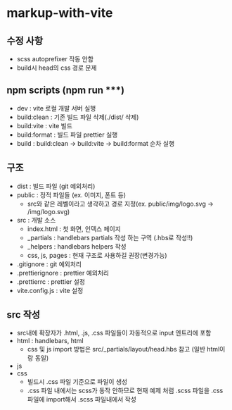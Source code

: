 # markup-with-vite

## 수정 사항

- scss autoprefixer 작동 안함
- build시 head의 css 경로 문제

## npm scripts (npm run \*\*\*)

- dev : vite 로컬 개발 서버 실행
- build:clean : 기존 빌드 파일 삭제(./dist/ 삭제)
- build:vite : vite 빌드
- build:format : 빌드 파일 prettier 실행
- build : build:clean -> build:vite -> build:format 순차 실행

## 구조

- dist : 빌드 파일 (git 예외처리)
- public : 정적 파일들 (ex. 이미지, 폰트 등)
  - src와 같은 레벨이라고 생각하고 경로 지정(ex. public/img/logo.svg -> /img/logo.svg)
- src : 개발 소스
  - index.html : 첫 화면, 인덱스 페이지
  - \_partials : handlebars partials 작성 하는 구역 (.hbs로 작성!!)
  - \_helpers : handlebars helpers 작성
  - css, js, pages : 현재 구조로 사용하길 권장(변경가능)
- .gitignore : git 예외처리
- .prettierignore : prettier 예외처리
- .prettierrc : prettier 설정
- vite.config.js : vite 설정

## src 작성

- src내에 확장자가 .html, .js, .css 파일들이 자동적으로 input 엔트리에 포함
- html : handlebars, html
  - css 및 js import 방법은 src/\_partials/layout/head.hbs 참고 (일반 html이랑 동일)
- js
- css
  - 빌드시 .css 파일 기준으로 파일이 생성
  - .css 파일 내에서는 scss가 동작 안하므로 현재 예제 처럼 .scss 파일을 .css파일에 import해서 .scss 파일내에서 작성

